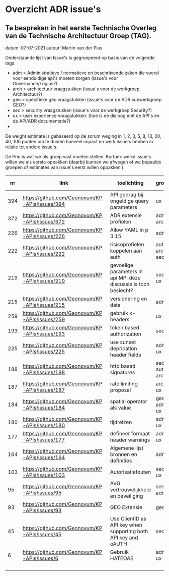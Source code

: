 # Overzicht ADR issue's

## Te bespreken in het eerste Technische Overleg van de Technische Architectuur Groep (TAG).

datum:	07-07-2021
auteur:	Martin van der Plas

Onderstaande lijst van Issue's is gegroepeerd op basis van de volgende tags:

- adm > Administratieve / normatieve en beschrijvende zaken die vooral voor eenduidige api's moeten zorgen (issue's voor Governance/Logius?)
- arch > architectuur vraagstukken (issue's voor de werkgroep Architectuur?)
- geo > specifieke geo vraagstukken (issue's voor de ADR subwerkgroep GEO?)
- sec > security vraagstukken (issue's voor de werkgroep Security?)
- ux > user experience vraagstukken. (hoe is de dialoog met de API's en de API/ADR documentatie?)
- 

De weight estimate is gebaseerd op de scrum weging in 1, 2, 3, 5, 8, 13, 20, 40, 100 punten om te duiden hoeveel impact en werk issue's hebben in relatie tot andere issue's.

De Prio is wat we als groep vast moeten stellen. Kortom: welke issue's willen we als eerste oppakken  (daarbij kunnen we afwegen of we bepaalde groepen of estimates van issue's eerst willen oppakken ).



| nr   | link                                           | toelichting                                                  | groep          | weight estimate | prio (voorstel) |
| ---- | ---------------------------------------------- | ------------------------------------------------------------ | -------------- | --------------- | --------------- |
| 394  | https://github.com/Geonovum/KP-APIs/issues/394 | API gedrag bij ongeldige query parameters                    | ux             | 3               | xxx             |
| 372  | https://github.com/Geonovum/KP-APIs/issues/372 | ADR extensie profielen                                       | adm arch       | 5               | xxxx            |
| 226  | https://github.com/Geonovum/KP-APIs/issues/226 | Allow YAML in p 3.15                                         | adm            | 2               | xxxx            |
| 222  | https://github.com/Geonovum/KP-APIs/issues/222 | risicoprofielen koppelen aan auth                            | auth  arch sec | 8               | xxxx            |
| 219  | https://github.com/Geonovum/KP-APIs/issues/219 | gevoelige parameters in api MP: deze discussie is toch beslecht? | sec ux         | 5               | xxxxx           |
| 215  | https://github.com/Geonovum/KP-APIs/issues/215 | versionering en data                                         | adm            | 3               | xxxx            |
| 259  | https://github.com/Geonovum/KP-APIs/issues/259 | gebruik x-headers                                            | ux             | 5               | xxxx            |
| 193  | https://github.com/Geonovum/KP-APIs/issues/193 | token based authorization                                    | sec            | 13              | xxx             |
| 225  | https://github.com/Geonovum/KP-APIs/issues/225 | use sunset deprication header fields                         | adm ux         | 8               | xx              |
| 188  | https://github.com/Geonovum/KP-APIs/issues/188 | http based signatures                                        | sec auth arch  | 20              | xx              |
| 187  | https://github.com/Geonovum/KP-APIs/issues/187 | rate limiting proposal                                       | arch ux        | 8               | xxxxx           |
| 184  | https://github.com/Geonovum/KP-APIs/issues/184 | spatial operator als value                                   | geo adm ux     | 8               | xx              |
| 180  | https://github.com/Geonovum/KP-APIs/issues/180 | tijdreizen                                                   | adm ux         | 40              | xx              |
| 177  | https://github.com/Geonovum/KP-APIs/issues/177 | defineer formaat header warnings                             | adm ux         | 5               | xx              |
| 164  | https://github.com/Geonovum/KP-APIs/issues/164 | Algemene lijst bronnen en definities                         | adm            | 3               | xxxxx           |
| 103  | https://github.com/Geonovum/KP-APIs/issues/103 | Autorisatiefouten                                            | sec ux         | 3               | xxxx            |
| 95   | https://github.com/Geonovum/KP-APIs/issues/95  | AVG vertrouwelijkheid en beveiliging                         | sec adm        | 8               | xxx             |
| 93   | https://github.com/Geonovum/KP-APIs/issues/93  | GEO Extensie                                                 | geo            | ?               | xx              |
| 45   | https://github.com/Geonovum/KP-APIs/issues/45  | Use ClientID as API key when supporting both API key and oAUTH | sec            | 13              | xxx             |
| 6    | https://github.com/Geonovum/KP-APIs/issues/6   | Gebruik HATEOAS                                              | adm ux         | 8               | xxxx            |
|      |                                                |                                                              |                |                 |                 |
|      |                                                |                                                              |                |                 |                 |
|      |                                                |                                                              |                |                 |                 |
|      |                                                |                                                              |                |                 |                 |


